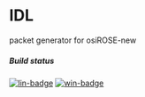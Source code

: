 # IDL
packet generator for osiROSE-new

##### Build status
[![lin-badge]][lin-link] [![win-badge]][win-link]

[lin-badge]: https://travis-ci.com/dev-osrose/IDL.svg?branch=master "Linux build status"
[lin-link]:  https://travis-ci.com/dev-osrose/IDL "Linux build status"
[win-badge]: https://ci.appveyor.com/api/projects/status/vok7xs5wr1ajqpbc?svg=true "Windows build status"
[win-link]:  https://ci.appveyor.com/project/RavenX8/idl "Windows build status"
